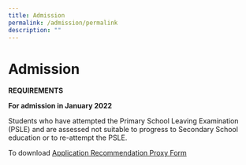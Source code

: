 ```yaml
---
title: Admission
permalink: /admission/permalink
description: ""
---
```

Admission
=========

  
**REQUIREMENTS**  
  
**For admission in January 2022**  
  
Students who have attempted the Primary School Leaving Examination (PSLE) and are assessed not suitable to progress to Secondary School education or to re-attempt the PSLE.

To download [Application Recommendation Proxy Form](/files/Application%20Recommendation%20Proxy%20Form.pdf)